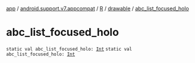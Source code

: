 [app](../../../index.md) / [android.support.v7.appcompat](../../index.md) / [R](../index.md) / [drawable](index.md) / [abc_list_focused_holo](.)

# abc_list_focused_holo

`static val abc_list_focused_holo: `[`Int`](https://kotlinlang.org/api/latest/jvm/stdlib/kotlin/-int/index.html)
`static val abc_list_focused_holo: `[`Int`](https://kotlinlang.org/api/latest/jvm/stdlib/kotlin/-int/index.html)
